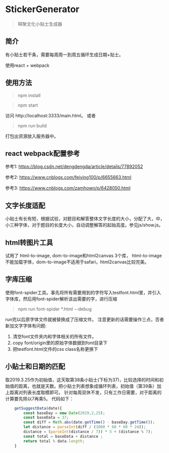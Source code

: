 # StickerGenerator
 > 释聚文化小贴士生成器

## 简介
有小贴士若干条，需要每周周一到周五循环生成日期+贴士。

使用react + webpack

## 使用方法
> npm install

> npm start

访问 http://localhost:3333/main.html。 或者

> npm run build

打包出资源放入服务器中。

## react webpack配置参考
参考1: https://blog.csdn.net/dengdengda/article/details/77892052

参考2:  https://www.cnblogs.com/feiying100/p/6655663.html

参考3:  https://www.cnblogs.com/zamhown/p/6428050.html

## 文字长度适配
小贴士有长有短，根据试验，对题目和解答整体文字长度的大小，分配了大，中，小三种字体，对于题目的长度大小，自动调整解答的起始高度。参见js/show.js。

## html转图片工具
试用了 html-to-image, dom-to-image和html2canvas 3个库， html-to-image不能加载字体，dom-to-image不适用于safari，html2canvas比较完美。

## 字库压缩
使用font-spider工具。事先将所有需要用到的字符写入testfont.html里，并引入字体库，然后用font-spider解析该出需要的字，进行压缩

> npm run font-spider *.html --debug

run完以后原字体文件就被替换成了压缩文件。
注意更新的话需要操作三点，否者新加文字字体有问题:
1. 清空font文件夹内和字体相关的所有文件。
2. copy font/origin里的原始字体数据到font目录下
3. 把testfont.html文件的css class名称更换下

## 小贴士和日期的匹配
取2019.3.25作为初始值，这天取第38条小贴士(下标为37)，比较选择的时间和初始值的距离，也就是天数。把小贴士列表想象成循环列表，初始值（第39条）加上距离对列表长度取模即可。
针对每周双休不发，只有工作日需要，对于距离的计算要先除以7再乘5。
代码如下：
```js
    getSuggestData(date){
        const baseDay = new Date(2019,2,25);
        const baseData = 37;
        const diff = Math.abs(date.getTime() - baseDay.getTime());
        let distance = parseInt(diff / (1000 * 60 * 60 * 24));
        distance = (parseInt(distance / 7)) * 5 + (distance % 7);
        const total = baseData + distance ;
        return total % data.length;
    }
```

